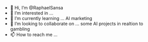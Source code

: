 - 👋 Hi, I’m @RaphaelSansa
- 👀 I’m interested in ...
- 🌱 I’m currently learning ... AI marketing
- 💞️ I’m looking to collaborate on ... some AI projects in realtion to gambling
- 📫 How to reach me ...

<!---
RaphaelSansa/RaphaelSansa is a ✨ special ✨ repository because its `README.md` (this file) appears on your GitHub profile.
You can click the Preview link to take a look at your changes.
--->
